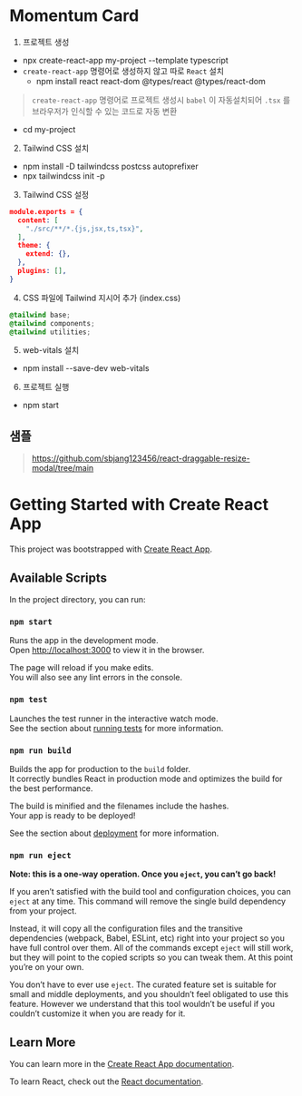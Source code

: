 # Momentum Card
1. 프로젝트 생성
- npx create-react-app my-project --template typescript
- `create-react-app` 명령어로 생성하지 않고 따로 `React` 설치
  - npm install react react-dom @types/react @types/react-dom
> `create-react-app` 명령어로 프로젝트 생성시 `babel` 이 자동설치되어 `.tsx` 를 브라우저가 인식할 수 있는 코드로 자동 변환
- cd my-project

2. Tailwind CSS 설치
- npm install -D tailwindcss postcss autoprefixer
- npx tailwindcss init -p

3.  Tailwind CSS 설정
``` json
module.exports = {
  content: [
    "./src/**/*.{js,jsx,ts,tsx}",
  ],
  theme: {
    extend: {},
  },
  plugins: [],
}
```

4. CSS 파일에 Tailwind 지시어 추가 (index.css)
``` css
@tailwind base;
@tailwind components;
@tailwind utilities;
```

5. web-vitals 설치
- npm install --save-dev web-vitals

6. 프로젝트 실행
- npm start

## 샘플
> https://github.com/sbjang123456/react-draggable-resize-modal/tree/main

# Getting Started with Create React App

This project was bootstrapped with [Create React App](https://github.com/facebook/create-react-app).

## Available Scripts

In the project directory, you can run:

### `npm start`

Runs the app in the development mode.\
Open [http://localhost:3000](http://localhost:3000) to view it in the browser.

The page will reload if you make edits.\
You will also see any lint errors in the console.

### `npm test`

Launches the test runner in the interactive watch mode.\
See the section about [running tests](https://facebook.github.io/create-react-app/docs/running-tests) for more information.

### `npm run build`

Builds the app for production to the `build` folder.\
It correctly bundles React in production mode and optimizes the build for the best performance.

The build is minified and the filenames include the hashes.\
Your app is ready to be deployed!

See the section about [deployment](https://facebook.github.io/create-react-app/docs/deployment) for more information.

### `npm run eject`

**Note: this is a one-way operation. Once you `eject`, you can’t go back!**

If you aren’t satisfied with the build tool and configuration choices, you can `eject` at any time. This command will remove the single build dependency from your project.

Instead, it will copy all the configuration files and the transitive dependencies (webpack, Babel, ESLint, etc) right into your project so you have full control over them. All of the commands except `eject` will still work, but they will point to the copied scripts so you can tweak them. At this point you’re on your own.

You don’t have to ever use `eject`. The curated feature set is suitable for small and middle deployments, and you shouldn’t feel obligated to use this feature. However we understand that this tool wouldn’t be useful if you couldn’t customize it when you are ready for it.

## Learn More

You can learn more in the [Create React App documentation](https://facebook.github.io/create-react-app/docs/getting-started).

To learn React, check out the [React documentation](https://reactjs.org/).
